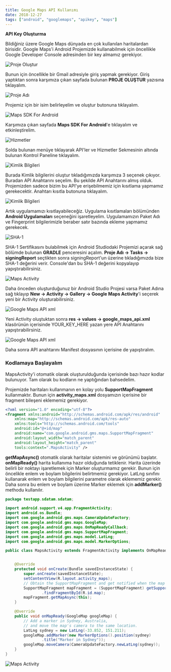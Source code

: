 ```yaml
---
title: Google Maps API Kullanımı
date: 2018-12-27
tags: ["android", "googlemaps", "apikey", "maps"]
---
```


**API Key Oluşturma**

Bildiğiniz üzere Google Maps dünyada en çok kullanılan haritalardan birisidir. Google Maps'i Android Projemizde kullanabilmek için öncellikle Google Developer Console adresinden bir key almamız gerekiyor. 

<!--more-->

![Proje Oluştur](http://resimag.com/p1/63b9e5cd5f.png)

Bunun için öncellikle bir Gmail adresiyle giriş yapmak gerekiyor. Giriş yaptıktan sonra karşımıza çıkan sayfada bulunan **PROJE OLUŞTUR** yazısına tıklayalım. 

![Proje Adı](http://resimag.com/p1/763f5e1fa9.png)

Projemiz için bir isim belirleyelim ve oluştur butonuna tıklayalım.

![Maps SDK For Android](http://resimag.com/p1/0bfce32373.png)

Karşımıza çıkan sayfada **Maps SDK For Android**'e tıklayalım ve etkinleştirelim.

![Hizmetler](http://resimag.com/p1/df01b79df4.png)

Solda bulunan menüye tıklayarak API'ler ve Hizmetler Sekmesinin altında bulunan Kontrol Paneline tıklayalım. 

![Kimlik Bilgileri](http://resimag.com/p1/774faa4caa.png)

Burada Kimlik bilgilerini oluştur tıkladığımızda karşımıza 3 seçenek çıkıyor. Buradan API Anahtarını seçelim. Bu şekilde API Anahtarını almış olduk. Projemizden sadece bizim bu API'ye erişebilmemiz için kısıtlama yapmamız gerekecektir. Anahtarı kısıtla butonuna tıklayalım.

![Kimlik Bilgileri](http://resimag.com/p1/5dfbcc9ae0.png)

Artık uygulamamızı kısıtlayabileceğiz. Uygulama kısıtlamaları bölümünden **Android Uygulamaları** seçeneğini işaretleyelim. Uygulamamızın Paket Adı ve Fingerprint bilgilerimizle beraber satır bazında ekleme yapmamız gerekecek.

![SHA-1](http://resimag.com/p1/00cbc7074d.png)

SHA-1 Sertifikasını bulabilmek için Android Studiodaki Projemizi açarak sağ bölümde bulunan **GRADLE** penceresini açalım. **Proje Adı -> Tasks ->
signingReport** seçtikten sonra signingReport'un üzerine tıkladığımızda bize SHA-1 değerini verir. Console'dan bu SHA-1 değerini kopyalayıp yapıştırabilirsiniz.

![Maps Activity](http://resimag.com/p1/4d0bd384d4.png)

Daha önceden oluşturduğunuz bir Android Studio Projesi varsa Paket Adına sağ tıklayıp **New -> Activity -> Gallery -> Google Maps Activity**'i seçerek yeni bir Activity oluşturabilirsiniz. 

![Google Maps API xml](http://resimag.com/p1/9171a50081.png)

Yeni Activity oluştuktan sonra **res -> values -> google_maps_api.xml** klasörünün içerisinde YOUR_KEY_HERE yazan 
yere API Anahtarını yapıştırabilirsiniz. 

![Google Maps API xml](http://resimag.com/p1/62ec2a7d6e.png)

Daha sonra API anahtarını Manifest dosyasının içerisine de yapıştıralım.

### Kodlamaya Başlayalım

MapsActivity'i otomatik olarak oluşturulduğunda içerisinde bazı hazır kodlar bulunuyor. Tam olarak bu kodların ne yaptığından bahsedelim.

Projemizde haritaları kullanmanın en kolay yolu **SupportMapFragment** kullanmaktır. Bunun için **activity_maps.xml** dosyamızın içerisine bir fragment bileşeni eklememiz gerekiyor.

```xml
<?xml version="1.0" encoding="utf-8"?>
<fragment xmlns:android="http://schemas.android.com/apk/res/android"
    xmlns:map="http://schemas.android.com/apk/res-auto"
    xmlns:tools="http://schemas.android.com/tools"
    android:id="@+id/map"
    android:name="com.google.android.gms.maps.SupportMapFragment"
    android:layout_width="match_parent"
    android:layout_height="match_parent"
    tools:context=".MapsActivity" />
```

**getMapAsync()** otomatik olarak haritalar sistemini ve görünümü başlatır. **onMapReady()** harita kullanıma hazır olduğunda tetiklenir. Harita üzerinde belirli bir noktayı işaretlemek için Marker oluşturmamız gerekir. Bunun için öncelikle enlem ve boylam
bilgilerini belirtmemiz gerekiyor. LatLng sınıfını kullanarak enlem ve boylam bilgilerini parametre olarak eklememiz gerekir.
Daha sonra bu enlem ve boylam üzerine Marker eklemek için **addMarker()** methodu kullanılır.

```java
package testapp.sdatam.sdatam;

import android.support.v4.app.FragmentActivity;
import android.os.Bundle;
import com.google.android.gms.maps.CameraUpdateFactory;
import com.google.android.gms.maps.GoogleMap;
import com.google.android.gms.maps.OnMapReadyCallback;
import com.google.android.gms.maps.SupportMapFragment;
import com.google.android.gms.maps.model.LatLng;
import com.google.android.gms.maps.model.MarkerOptions;

public class MapsActivity extends FragmentActivity implements OnMapReadyCallback {


    @Override
    protected void onCreate(Bundle savedInstanceState) {
        super.onCreate(savedInstanceState);
        setContentView(R.layout.activity_maps);
        // Obtain the SupportMapFragment and get notified when the map is ready to be used.
        SupportMapFragment mapFragment = (SupportMapFragment) getSupportFragmentManager()
                .findFragmentById(R.id.map);
        mapFragment.getMapAsync(this);
    }

    @Override
    public void onMapReady(GoogleMap googleMap) {
        // Add a marker in Sydney, Australia,
        // and move the map's camera to the same location.
        LatLng sydney = new LatLng(-33.852, 151.211);
        googleMap.addMarker(new MarkerOptions().position(sydney)
                .title("Marker in Sydney"));
        googleMap.moveCamera(CameraUpdateFactory.newLatLng(sydney));
    }
}
```
![Maps Activity](http://resimag.com/p1/9fa85a69a0.png)

 
